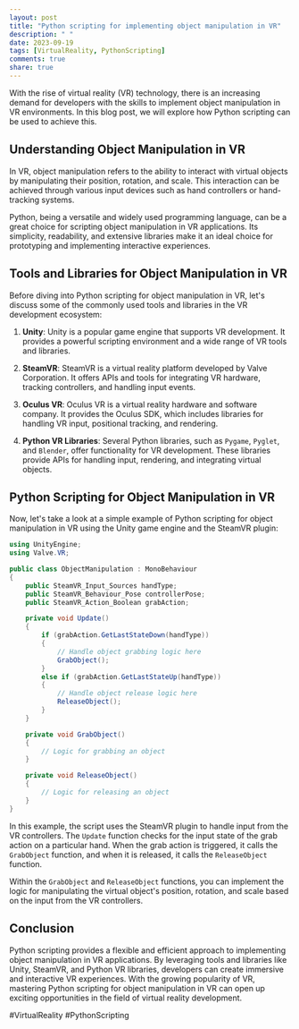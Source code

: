 ```yaml
---
layout: post
title: "Python scripting for implementing object manipulation in VR"
description: " "
date: 2023-09-19
tags: [VirtualReality, PythonScripting]
comments: true
share: true
---
```


With the rise of virtual reality (VR) technology, there is an increasing demand for developers with the skills to implement object manipulation in VR environments. In this blog post, we will explore how Python scripting can be used to achieve this.

## Understanding Object Manipulation in VR

In VR, object manipulation refers to the ability to interact with virtual objects by manipulating their position, rotation, and scale. This interaction can be achieved through various input devices such as hand controllers or hand-tracking systems.

Python, being a versatile and widely used programming language, can be a great choice for scripting object manipulation in VR applications. Its simplicity, readability, and extensive libraries make it an ideal choice for prototyping and implementing interactive experiences.

## Tools and Libraries for Object Manipulation in VR

Before diving into Python scripting for object manipulation in VR, let's discuss some of the commonly used tools and libraries in the VR development ecosystem:

1. **Unity**: Unity is a popular game engine that supports VR development. It provides a powerful scripting environment and a wide range of VR tools and libraries.

2. **SteamVR**: SteamVR is a virtual reality platform developed by Valve Corporation. It offers APIs and tools for integrating VR hardware, tracking controllers, and handling input events.

3. **Oculus VR**: Oculus VR is a virtual reality hardware and software company. It provides the Oculus SDK, which includes libraries for handling VR input, positional tracking, and rendering.

4. **Python VR Libraries**: Several Python libraries, such as `Pygame`, `Pyglet`, and `Blender`, offer functionality for VR development. These libraries provide APIs for handling input, rendering, and integrating virtual objects.

## Python Scripting for Object Manipulation in VR

Now, let's take a look at a simple example of Python scripting for object manipulation in VR using the Unity game engine and the SteamVR plugin:

```csharp
using UnityEngine;
using Valve.VR;

public class ObjectManipulation : MonoBehaviour
{
    public SteamVR_Input_Sources handType;
    public SteamVR_Behaviour_Pose controllerPose;
    public SteamVR_Action_Boolean grabAction;

    private void Update()
    {
        if (grabAction.GetLastStateDown(handType))
        {
            // Handle object grabbing logic here
            GrabObject();
        }
        else if (grabAction.GetLastStateUp(handType))
        {
            // Handle object release logic here
            ReleaseObject();
        }
    }

    private void GrabObject()
    {
        // Logic for grabbing an object
    }

    private void ReleaseObject()
    {
        // Logic for releasing an object
    }
}
```

In this example, the script uses the SteamVR plugin to handle input from the VR controllers. The `Update` function checks for the input state of the grab action on a particular hand. When the grab action is triggered, it calls the `GrabObject` function, and when it is released, it calls the `ReleaseObject` function.

Within the `GrabObject` and `ReleaseObject` functions, you can implement the logic for manipulating the virtual object's position, rotation, and scale based on the input from the VR controllers.

## Conclusion

Python scripting provides a flexible and efficient approach to implementing object manipulation in VR applications. By leveraging tools and libraries like Unity, SteamVR, and Python VR libraries, developers can create immersive and interactive VR experiences. With the growing popularity of VR, mastering Python scripting for object manipulation in VR can open up exciting opportunities in the field of virtual reality development.

#VirtualReality #PythonScripting